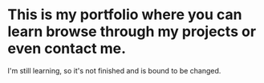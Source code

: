 # This is my portfolio where you can learn browse through my projects or even contact me.

I'm still learning, so it's not finished and is bound to be changed.
